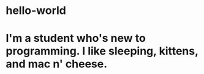 # hello-world
# I'm a student who's new to programming. I like sleeping, kittens, and mac n' cheese.
